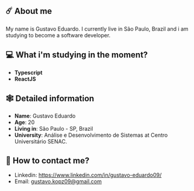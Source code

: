 

## ☄️ About me

My name is Gustavo Eduardo. I currently live in São Paulo, Brazil and i am studying to become a software developer. 

## 💻 What i'm studying in the moment?

- **Typescript**
- **ReactJS**

## 🕸 Detailed information

* **Name**: Gustavo Eduardo
* **Age**: 20
* **Living in**: São Paulo - SP, Brazil
* **University**: Análise e Desenvolvimento de Sistemas at Centro Universitário SENAC.

## 📲 How to contact me?

- Linkedin: https://www.linkedin.com/in/gustavo-eduardo09/
- Email: gustavo.kopz09@gmail.com

